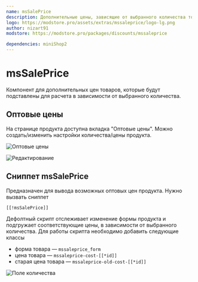 ```yaml
---
name: msSalePrice
description: Дополнительные цены, зависящие от выбранного количества товара
logo: https://modstore.pro/assets/extras/mssaleprice/logo-lg.png
author: nizart91
modstore: https://modstore.pro/packages/discounts/mssaleprice

dependencies: miniShop2
---
```


# msSalePrice

Компонент для дополнительных цен товаров, которые будут подставлены для расчета в зависимости от выбранного количества.

## Оптовые цены

На странице продукта доступна вкладка "Оптовые цены". Можно создать/изменить настройки количества/цены продукта.

![Оптовые цены](https://file.modx.pro/files/7/a/0/7a02cd74733318595bf06511e9ffb96f.png)

![Редактирование](https://file.modx.pro/files/a/3/4/a342a53328fcbee4cc9336901e232787.png)

## Сниппет msSalePrice

Предназначен для вывода возможных оптовых цен продукта. Нужно вызвать сниппет

```modx
[[!msSalePrice]]
```

Дефолтный скрипт отслеживает изменение формы продукта и подгружает соответствующие цены, в зависимости от выбранного количества.
Для работы скрипта необходимо добавить следующие классы

- форма товара — `mssaleprice_form`
- цена товара — `mssaleprice-cost-[[*id]]`
- старая цена товара — `mssaleprice-old-cost-[[*id]]`

![Поле количества](https://file.modx.pro/files/9/b/7/9b7cb346817b3e8e8a15075c7cfe31ee.png)
